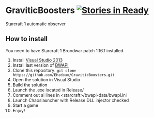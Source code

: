 # GraviticBoosters [![Stories in Ready](https://badge.waffle.io/EHadoux/GraviticBoosters.svg?label=ready&title=Ready)](http://waffle.io/EHadoux/GraviticBoosters)
Starcraft 1 automatic observer

## How to install
You need to have Starcraft 1 Broodwar patch 1.16.1 installed.

1. Install [Visual Studio 2013](https://www.visualstudio.com)
2. Install last version of [BWAPI](https://github.com/bwapi/bwapi/releases)
3. Clone this repository: ```git clone https://github.com/EHadoux/GraviticBoosters.git```
4. Open the solution in Visual Studio
5. Build the solution
6. Launch the .exe located in Release/
7. Comment out ai lines in \<starcraft\>/bwapi-data/bwapi.ini
8. Launch Chaoslauncher with Release DLL injector checked
9. Start a game 
10. Enjoy!
